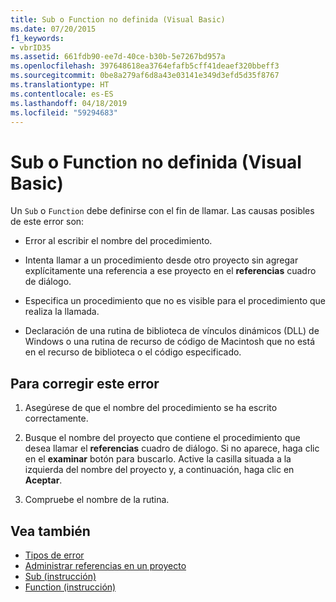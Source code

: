 ```yaml
---
title: Sub o Function no definida (Visual Basic)
ms.date: 07/20/2015
f1_keywords:
- vbrID35
ms.assetid: 661fdb90-ee7d-40ce-b30b-5e7267bd957a
ms.openlocfilehash: 397648618ea3764efafb5cff41deaef320bbeff3
ms.sourcegitcommit: 0be8a279af6d8a43e03141e349d3efd5d35f8767
ms.translationtype: HT
ms.contentlocale: es-ES
ms.lasthandoff: 04/18/2019
ms.locfileid: "59294683"
---
```

# <a name="sub-or-function-not-defined-visual-basic"></a>Sub o Function no definida (Visual Basic)
Un `Sub` o `Function` debe definirse con el fin de llamar. Las causas posibles de este error son:  
  
-   Error al escribir el nombre del procedimiento.  
  
-   Intenta llamar a un procedimiento desde otro proyecto sin agregar explícitamente una referencia a ese proyecto en el **referencias** cuadro de diálogo.  
  
-   Especifica un procedimiento que no es visible para el procedimiento que realiza la llamada.  
  
-   Declaración de una rutina de biblioteca de vínculos dinámicos (DLL) de Windows o una rutina de recurso de código de Macintosh que no está en el recurso de biblioteca o el código especificado.  
  
## <a name="to-correct-this-error"></a>Para corregir este error  
  
1. Asegúrese de que el nombre del procedimiento se ha escrito correctamente.  
  
2. Busque el nombre del proyecto que contiene el procedimiento que desea llamar el **referencias** cuadro de diálogo. Si no aparece, haga clic en el **examinar** botón para buscarlo. Active la casilla situada a la izquierda del nombre del proyecto y, a continuación, haga clic en **Aceptar**.  
  
3. Compruebe el nombre de la rutina.  
  
## <a name="see-also"></a>Vea también

- [Tipos de error](../../../visual-basic/programming-guide/language-features/error-types.md)
- [Administrar referencias en un proyecto](/visualstudio/ide/managing-references-in-a-project)
- [Sub (instrucción)](../../../visual-basic/language-reference/statements/sub-statement.md)
- [Function (instrucción)](../../../visual-basic/language-reference/statements/function-statement.md)
